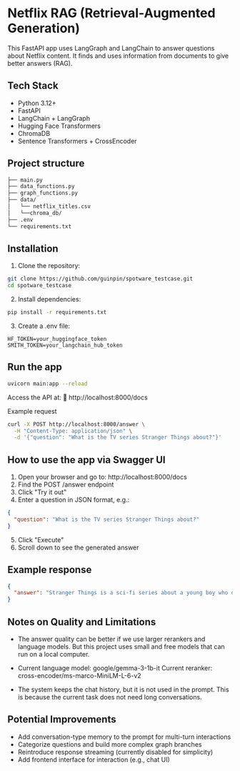 # Netflix RAG (Retrieval-Augmented Generation)
This FastAPI app uses LangGraph and LangChain to answer questions about Netflix content. It finds and uses information from documents to give better answers (RAG).

## Tech Stack

- Python 3.12+
- FastAPI
- LangChain + LangGraph
- Hugging Face Transformers
- ChromaDB
- Sentence Transformers + CrossEncoder

## Project structure
```bash
├── main.py               
├── data_functions.py     
├── graph_functions.py    
├── data/
│   └── netflix_titles.csv
│   └──chroma_db/            
├── .env
└── requirements.txt
```

## Installation
1. Clone the repository:
```bash
git clone https://github.com/guinpin/spotware_testcase.git
cd spotware_testcase
```
2. Install dependencies:
```bash
pip install -r requirements.txt
```
3. Create a .env file:
```env
HF_TOKEN=your_huggingface_token
SMITH_TOKEN=your_langchain_hub_token
```

## Run the app
```bash
uvicorn main:app --reload
```
Access the API at:
📍 http://localhost:8000/docs

Example request
```bash
curl -X POST http://localhost:8000/answer \
  -H "Content-Type: application/json" \
  -d '{"question": "What is the TV series Stranger Things about?"}'
```
## How to use the app via Swagger UI
1. Open your browser and go to: http://localhost:8000/docs
2. Find the POST /answer endpoint 
3. Click "Try it out"
4. Enter a question in JSON format, e.g.:
```json
{
  "question": "What is the TV series Stranger Things about?"
}
```
5. Click "Execute"
6. Scroll down to see the generated answer

## Example response
```json
{
  "answer": "Stranger Things is a sci-fi series about a young boy who disappears, a government experiment, and supernatural forces."
}
```

## Notes on Quality and Limitations
* The answer quality can be better if we use larger rerankers and language models.
But this project uses small and free models that can run on a local computer.

* Current language model: google/gemma-3-1b-it
Current reranker: cross-encoder/ms-marco-MiniLM-L-6-v2

* The system keeps the chat history, but it is not used in the prompt.
This is because the current task does not need long conversations.

## Potential Improvements
* Add conversation-type memory to the prompt for multi-turn interactions
* Categorize questions and build more complex graph branches
* Reintroduce response streaming (currently disabled for simplicity)
* Add frontend interface for interaction (e.g., chat UI)
